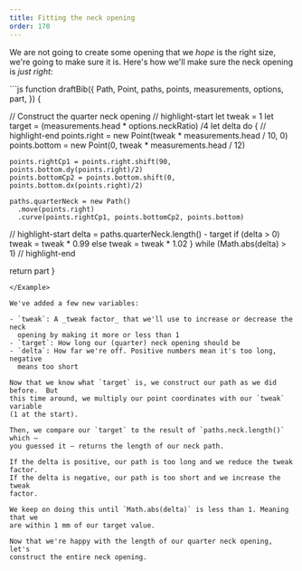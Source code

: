```yaml
---
title: Fitting the neck opening
order: 170
---
```


We are not going to create some opening that we _hope_ is the right size, we're
going to make sure it is.  Here's how we'll make sure the neck opening is _just
right_:

<Example tutorial caption="It might look the same as before, but now it's just right">
```js
function draftBib({
  Path,
  Point,
  paths,
  points,
  measurements,
  options,
  part,
}) {

  // Construct the quarter neck opening
  // highlight-start
  let tweak = 1
  let target = (measurements.head * options.neckRatio) /4
  let delta
  do {
  // highlight-end
  	points.right = new Point(tweak * measurements.head / 10, 0)
  	points.bottom = new Point(0, tweak * measurements.head / 12)

  	points.rightCp1 = points.right.shift(90, points.bottom.dy(points.right)/2)
  	points.bottomCp2 = points.bottom.shift(0, points.bottom.dx(points.right)/2)

  	paths.quarterNeck = new Path()
  	  .move(points.right)
  	  .curve(points.rightCp1, points.bottomCp2, points.bottom)

  // highlight-start
  	delta = paths.quarterNeck.length() - target
    if (delta > 0) tweak = tweak * 0.99
    else tweak = tweak * 1.02
  } while (Math.abs(delta) > 1)
  // highlight-end

  return part
}
```
</Example>

We've added a few new variables:

- `tweak`: A _tweak factor_ that we'll use to increase or decrease the neck
  opening by making it more or less than 1
- `target`: How long our (quarter) neck opening should be
- `delta`: How far we're off. Positive numbers mean it's too long, negative
  means too short

Now that we know what `target` is, we construct our path as we did before.  But
this time around, we multiply our point coordinates with our `tweak` variable
(1 at the start).

Then, we compare our `target` to the result of `paths.neck.length()` which —
you guessed it — returns the length of our neck path.

If the delta is positive, our path is too long and we reduce the tweak factor.
If the delta is negative, our path is too short and we increase the tweak
factor.

We keep on doing this until `Math.abs(delta)` is less than 1. Meaning that we
are within 1 mm of our target value.

Now that we're happy with the length of our quarter neck opening, let's
construct the entire neck opening.
